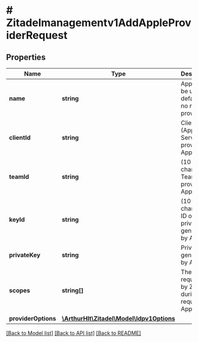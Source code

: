 # # Zitadelmanagementv1AddAppleProviderRequest

## Properties

Name | Type | Description | Notes
------------ | ------------- | ------------- | -------------
**name** | **string** | Apple will be used as default, if no name is provided | [optional]
**clientId** | **string** | Client id (App ID or Service ID) provided by Apple |
**teamId** | **string** | (10-character) Team ID provided by Apple |
**keyId** | **string** | (10-character) ID of the private key generated by Apple |
**privateKey** | **string** | Private Key generated by Apple |
**scopes** | **string[]** | The scopes requested by ZITADEL during the request to Apple | [optional]
**providerOptions** | [**\ArthurHlt\Zitadel\Model\Idpv1Options**](Idpv1Options.md) |  | [optional]

[[Back to Model list]](../../README.md#models) [[Back to API list]](../../README.md#endpoints) [[Back to README]](../../README.md)
